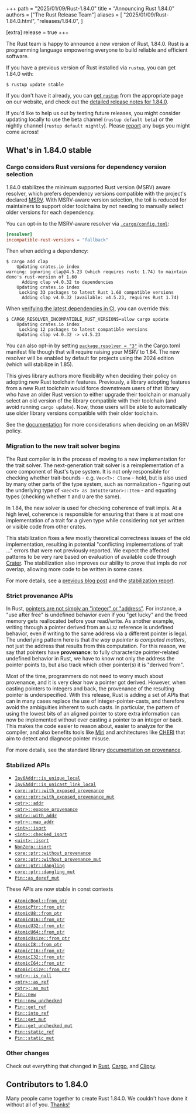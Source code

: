 +++
path = "2025/01/09/Rust-1.84.0"
title = "Announcing Rust 1.84.0"
authors = ["The Rust Release Team"]
aliases = [
    "2025/01/09/Rust-1.84.0.html",
    "releases/1.84.0",
]

[extra]
release = true
+++

The Rust team is happy to announce a new version of Rust, 1.84.0. Rust is a programming language empowering everyone to build reliable and efficient software.

If you have a previous version of Rust installed via `rustup`, you can get 1.84.0 with:

```
$ rustup update stable
```

If you don't have it already, you can [get `rustup`](https://www.rust-lang.org/install.html) from the appropriate page on our website, and check out the [detailed release notes for 1.84.0](https://doc.rust-lang.org/stable/releases.html#version-1840-2025-01-09).

If you'd like to help us out by testing future releases, you might consider updating locally to use the beta channel (`rustup default beta`) or the nightly channel (`rustup default nightly`). Please [report](https://github.com/rust-lang/rust/issues/new/choose) any bugs you might come across!

## What's in 1.84.0 stable

### Cargo considers Rust versions for dependency version selection 

1.84.0 stabilizes the minimum supported Rust version (MSRV) aware resolver,
which prefers dependency versions compatible with the project's declared
[MSRV](https://doc.rust-lang.org/cargo/reference/rust-version.html).
With MSRV-aware version selection, the toil is reduced for maintainers to
support older toolchains by not needing to manually select older versions for
each dependency.

You can opt-in to the MSRV-aware resolver via [`.cargo/config.toml`](https://doc.rust-lang.org/cargo/reference/config.html#resolverincompatible-rust-versions):

```toml
[resolver]
incompatible-rust-versions = "fallback"
```

Then when adding a dependency:

```
$ cargo add clap
    Updating crates.io index
warning: ignoring clap@4.5.23 (which requires rustc 1.74) to maintain demo's rust-version of 1.60
      Adding clap v4.0.32 to dependencies
    Updating crates.io index
     Locking 33 packages to latest Rust 1.60 compatible versions
      Adding clap v4.0.32 (available: v4.5.23, requires Rust 1.74)
```

When [verifying the latest dependencies in CI](https://doc.rust-lang.org/cargo/guide/continuous-integration.html#verifying-latest-dependencies), you can override this:

```
$ CARGO_RESOLVER_INCOMPATIBLE_RUST_VERSIONS=allow cargo update
    Updating crates.io index
     Locking 12 packages to latest compatible versions
    Updating clap v4.0.32 -> v4.5.23
```

You can also opt-in by setting [`package.resolver = "3"`](https://doc.rust-lang.org/cargo/reference/resolver.html#resolver-versions) in the Cargo.toml manifest file though that will require raising your MSRV to 1.84.  The new resolver will be enabled by default for projects using the 2024 edition
(which will stabilize in 1.85).

This gives library authors more flexibility when deciding
their policy on adopting new Rust toolchain features. Previously, a library
adopting features from a new Rust toolchain would force downstream users of
that library who have an older Rust version to either upgrade their toolchain
or manually select an old version of the library compatible with their
toolchain (and avoid running `cargo update`). Now, those users will be able to
automatically use older library versions compatible with their older toolchain.

See the [documentation](https://doc.rust-lang.org/cargo/reference/rust-version.html#setting-and-updating-rust-version) for more considerations when deciding on an MSRV policy.

### Migration to the new trait solver begins

The Rust compiler is in the process of moving to a new implementation for the
trait solver. The next-generation trait solver is a reimplementation of a core
component of Rust's type system. It is not only responsible for checking
whether trait-bounds - e.g. `Vec<T>: Clone` - hold, but is also used by many
other parts of the type system, such as normalization - figuring out the
underlying type of `<Vec<T> as IntoIterator>::Item` - and equating types
(checking whether `T` and `U` are the same).

In 1.84, the new solver is used for checking coherence of trait impls. At a
high level, coherence is responsible for ensuring that there is at most one
implementation of a trait for a given type while considering not yet written
or visible code from other crates.

This stabilization fixes a few mostly theoretical correctness issues of the
old implementation, resulting in potential "conflicting implementations of trait ..."
errors that were not previously reported. We expect the affected patterns to be
very rare based on evaluation of available code through [Crater]. The stabilization
also improves our ability to prove that impls do *not* overlap, allowing more code
to be written in some cases.

For more details, see a [previous blog post](https://blog.rust-lang.org/inside-rust/2024/12/04/trait-system-refactor-initiative.html)
and the [stabilization report](https://github.com/rust-lang/rust/pull/130654).

[Crater]: https://github.com/rust-lang/crater/

### Strict provenance APIs

In Rust, [pointers are not simply an "integer" or
"address"](https://rust-lang.github.io/rfcs/3559-rust-has-provenance.html). For
instance, a "use after free" is undefined behavior even if you "get lucky" and the freed memory gets
reallocated before your read/write. As another example, writing
through a pointer derived from an `&i32` reference is undefined behavior, even
if writing to the same address via a different pointer is legal. The underlying
pattern here is that *the way a pointer is computed matters*, not just the
address that results from this computation. For this reason, we say that
pointers have **provenance**: to fully characterize pointer-related undefined
behavior in Rust, we have to know not only the address the pointer points to,
but also track which other pointer(s) it is "derived from".

Most of the time, programmers do not need to worry much about provenance, and
it is very clear how a pointer got derived. However, when casting pointers to
integers and back, the provenance of the resulting pointer is underspecified.
With this release, Rust is adding a set of APIs that can in many cases replace
the use of integer-pointer-casts, and therefore avoid the ambiguities inherent
to such casts. In particular, the pattern of using the lowest bits of an
aligned pointer to store extra information can now be implemented without ever
casting a pointer to an integer or back. This makes the code easier to reason
about, easier to analyze for the compiler, and also benefits tools like
[Miri](https://github.com/rust-lang/miri) and architectures like
[CHERI](https://www.cl.cam.ac.uk/research/security/ctsrd/cheri/) that aim to
detect and diagnose pointer misuse.

For more details, see the standard library [documentation on provenance](https://doc.rust-lang.org/std/ptr/index.html#provenance).

### Stabilized APIs

- [`Ipv6Addr::is_unique_local`](https://doc.rust-lang.org/stable/core/net/struct.Ipv6Addr.html#method.is_unique_local)
- [`Ipv6Addr::is_unicast_link_local`](https://doc.rust-lang.org/stable/core/net/struct.Ipv6Addr.html#method.is_unicast_link_local)
- [`core::ptr::with_exposed_provenance`](https://doc.rust-lang.org/stable/core/ptr/fn.with_exposed_provenance.html)
- [`core::ptr::with_exposed_provenance_mut`](https://doc.rust-lang.org/stable/core/ptr/fn.with_exposed_provenance_mut.html)
- [`<ptr>::addr`](https://doc.rust-lang.org/stable/core/primitive.pointer.html#method.addr)
- [`<ptr>::expose_provenance`](https://doc.rust-lang.org/stable/core/primitive.pointer.html#method.expose_provenance)
- [`<ptr>::with_addr`](https://doc.rust-lang.org/stable/core/primitive.pointer.html#method.with_addr)
- [`<ptr>::map_addr`](https://doc.rust-lang.org/stable/core/primitive.pointer.html#method.map_addr)
- [`<int>::isqrt`](https://doc.rust-lang.org/stable/core/primitive.i32.html#method.isqrt)
- [`<int>::checked_isqrt`](https://doc.rust-lang.org/stable/core/primitive.i32.html#method.checked_isqrt)
- [`<uint>::isqrt`](https://doc.rust-lang.org/stable/core/primitive.u32.html#method.isqrt)
- [`NonZero::isqrt`](https://doc.rust-lang.org/stable/core/num/struct.NonZero.html#impl-NonZero%3Cu128%3E/method.isqrt)
- [`core::ptr::without_provenance`](https://doc.rust-lang.org/stable/core/ptr/fn.without_provenance.html)
- [`core::ptr::without_provenance_mut`](https://doc.rust-lang.org/stable/core/ptr/fn.without_provenance_mut.html)
- [`core::ptr::dangling`](https://doc.rust-lang.org/stable/core/ptr/fn.dangling.html)
- [`core::ptr::dangling_mut`](https://doc.rust-lang.org/stable/core/ptr/fn.dangling_mut.html)
- [`Pin::as_deref_mut`](https://doc.rust-lang.org/stable/core/pin/struct.Pin.html#method.as_deref_mut)

These APIs are now stable in const contexts

- [`AtomicBool::from_ptr`](https://doc.rust-lang.org/stable/core/sync/atomic/struct.AtomicBool.html#method.from_ptr)
- [`AtomicPtr::from_ptr`](https://doc.rust-lang.org/stable/core/sync/atomic/struct.AtomicPtr.html#method.from_ptr)
- [`AtomicU8::from_ptr`](https://doc.rust-lang.org/stable/core/sync/atomic/struct.AtomicU8.html#method.from_ptr)
- [`AtomicU16::from_ptr`](https://doc.rust-lang.org/stable/core/sync/atomic/struct.AtomicU16.html#method.from_ptr)
- [`AtomicU32::from_ptr`](https://doc.rust-lang.org/stable/core/sync/atomic/struct.AtomicU32.html#method.from_ptr)
- [`AtomicU64::from_ptr`](https://doc.rust-lang.org/stable/core/sync/atomic/struct.AtomicU64.html#method.from_ptr)
- [`AtomicUsize::from_ptr`](https://doc.rust-lang.org/stable/core/sync/atomic/struct.AtomicUsize.html#method.from_ptr)
- [`AtomicI8::from_ptr`](https://doc.rust-lang.org/stable/core/sync/atomic/struct.AtomicI8.html#method.from_ptr)
- [`AtomicI16::from_ptr`](https://doc.rust-lang.org/stable/core/sync/atomic/struct.AtomicI16.html#method.from_ptr)
- [`AtomicI32::from_ptr`](https://doc.rust-lang.org/stable/core/sync/atomic/struct.AtomicI32.html#method.from_ptr)
- [`AtomicI64::from_ptr`](https://doc.rust-lang.org/stable/core/sync/atomic/struct.AtomicI64.html#method.from_ptr)
- [`AtomicIsize::from_ptr`](https://doc.rust-lang.org/stable/core/sync/atomic/struct.AtomicIsize.html#method.from_ptr)
- [`<ptr>::is_null`](https://doc.rust-lang.org/stable/core/primitive.pointer.html#method.is_null-1)
- [`<ptr>::as_ref`](https://doc.rust-lang.org/stable/core/primitive.pointer.html#method.as_ref-1)
- [`<ptr>::as_mut`](https://doc.rust-lang.org/stable/core/primitive.pointer.html#method.as_mut)
- [`Pin::new`](https://doc.rust-lang.org/stable/core/pin/struct.Pin.html#method.new)
- [`Pin::new_unchecked`](https://doc.rust-lang.org/stable/core/pin/struct.Pin.html#method.new_unchecked)
- [`Pin::get_ref`](https://doc.rust-lang.org/stable/core/pin/struct.Pin.html#method.get_ref)
- [`Pin::into_ref`](https://doc.rust-lang.org/stable/core/pin/struct.Pin.html#method.into_ref)
- [`Pin::get_mut`](https://doc.rust-lang.org/stable/core/pin/struct.Pin.html#method.get_mut)
- [`Pin::get_unchecked_mut`](https://doc.rust-lang.org/stable/core/pin/struct.Pin.html#method.get_unchecked_mut)
- [`Pin::static_ref`](https://doc.rust-lang.org/stable/core/pin/struct.Pin.html#method.static_ref)
- [`Pin::static_mut`](https://doc.rust-lang.org/stable/core/pin/struct.Pin.html#method.static_mut)

### Other changes

Check out everything that changed in [Rust](https://github.com/rust-lang/rust/releases/tag/1.84.0), [Cargo](https://doc.rust-lang.org/nightly/cargo/CHANGELOG.html#cargo-184-2025-01-09), and [Clippy](https://github.com/rust-lang/rust-clippy/blob/master/CHANGELOG.md#rust-184).

## Contributors to 1.84.0

Many people came together to create Rust 1.84.0. We couldn't have done it without all of you. [Thanks!](https://thanks.rust-lang.org/rust/1.84.0/)
